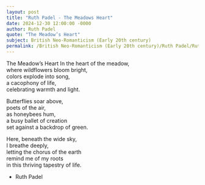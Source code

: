 ```yaml
---
layout: post
title: "Ruth Padel - The Meadows Heart"
date: 2024-12-30 12:00:00 -0000
author: Ruth Padel
quote: "The Meadow’s Heart"
subject: British Neo-Romanticism (Early 20th century)
permalink: /British Neo-Romanticism (Early 20th century)/Ruth Padel/Ruth Padel - The Meadows Heart
---
```


The Meadow’s Heart
In the heart of the meadow,  
where wildflowers bloom bright,  
colors explode into song,  
a cacophony of life,  
celebrating warmth and light.

Butterflies soar above,  
poets of the air,  
as honeybees hum,  
a busy ballet of creation  
set against a backdrop of green.

Here, beneath the wide sky,  
I breathe deeply,  
letting the chorus of the earth  
remind me of my roots  
in this thriving tapestry of life.

- Ruth Padel
